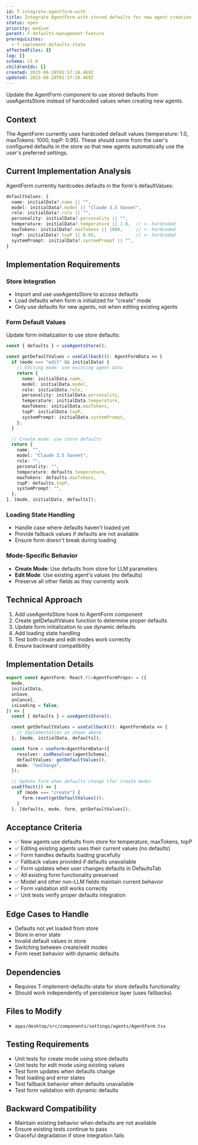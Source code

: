 ```yaml
---
id: T-integrate-agentform-with
title: Integrate AgentForm with stored defaults for new agent creation
status: open
priority: medium
parent: F-defaults-management-feature
prerequisites:
  - T-implement-defaults-state
affectedFiles: {}
log: []
schema: v1.0
childrenIds: []
created: 2025-08-20T01:57:26.469Z
updated: 2025-08-20T01:57:26.469Z
---
```


Update the AgentForm component to use stored defaults from useAgentsStore instead of hardcoded values when creating new agents.

## Context

The AgentForm currently uses hardcoded default values (temperature: 1.0, maxTokens: 1000, topP: 0.95). These should come from the user's configured defaults in the store so that new agents automatically use the user's preferred settings.

## Current Implementation Analysis

AgentForm currently hardcodes defaults in the form's defaultValues:

```typescript
defaultValues: {
  name: initialData?.name || "",
  model: initialData?.model || "Claude 3.5 Sonnet",
  role: initialData?.role || "",
  personality: initialData?.personality || "",
  temperature: initialData?.temperature || 1.0,  // <- hardcoded
  maxTokens: initialData?.maxTokens || 1000,     // <- hardcoded
  topP: initialData?.topP || 0.95,               // <- hardcoded
  systemPrompt: initialData?.systemPrompt || "",
}
```

## Implementation Requirements

### Store Integration

- Import and use useAgentsStore to access defaults
- Load defaults when form is initialized for "create" mode
- Only use defaults for new agents, not when editing existing agents

### Form Default Values

Update form initialization to use store defaults:

```typescript
const { defaults } = useAgentsStore();

const getDefaultValues = useCallback((): AgentFormData => {
  if (mode === "edit" && initialData) {
    // Editing mode: use existing agent data
    return {
      name: initialData.name,
      model: initialData.model,
      role: initialData.role,
      personality: initialData.personality,
      temperature: initialData.temperature,
      maxTokens: initialData.maxTokens,
      topP: initialData.topP,
      systemPrompt: initialData.systemPrompt,
    };
  }

  // Create mode: use store defaults
  return {
    name: "",
    model: "Claude 3.5 Sonnet",
    role: "",
    personality: "",
    temperature: defaults.temperature,
    maxTokens: defaults.maxTokens,
    topP: defaults.topP,
    systemPrompt: "",
  };
}, [mode, initialData, defaults]);
```

### Loading State Handling

- Handle case where defaults haven't loaded yet
- Provide fallback values if defaults are not available
- Ensure form doesn't break during loading

### Mode-Specific Behavior

- **Create Mode**: Use defaults from store for LLM parameters
- **Edit Mode**: Use existing agent's values (no defaults)
- Preserve all other fields as they currently work

## Technical Approach

1. Add useAgentsStore hook to AgentForm component
2. Create getDefaultValues function to determine proper defaults
3. Update form initialization to use dynamic defaults
4. Add loading state handling
5. Test both create and edit modes work correctly
6. Ensure backward compatibility

## Implementation Details

```typescript
export const AgentForm: React.FC<AgentFormProps> = ({
  mode,
  initialData,
  onSave,
  onCancel,
  isLoading = false,
}) => {
  const { defaults } = useAgentsStore();

  const getDefaultValues = useCallback((): AgentFormData => {
    // Implementation as shown above
  }, [mode, initialData, defaults]);

  const form = useForm<AgentFormData>({
    resolver: zodResolver(agentSchema),
    defaultValues: getDefaultValues(),
    mode: "onChange",
  });

  // Update form when defaults change (for create mode)
  useEffect(() => {
    if (mode === "create") {
      form.reset(getDefaultValues());
    }
  }, [defaults, mode, form, getDefaultValues]);
```

## Acceptance Criteria

- ✅ New agents use defaults from store for temperature, maxTokens, topP
- ✅ Editing existing agents uses their current values (no defaults)
- ✅ Form handles defaults loading gracefully
- ✅ Fallback values provided if defaults unavailable
- ✅ Form updates when user changes defaults in DefaultsTab
- ✅ All existing form functionality preserved
- ✅ Model and other non-LLM fields maintain current behavior
- ✅ Form validation still works correctly
- ✅ Unit tests verify proper defaults integration

## Edge Cases to Handle

- Defaults not yet loaded from store
- Store in error state
- Invalid default values in store
- Switching between create/edit modes
- Form reset behavior with dynamic defaults

## Dependencies

- Requires T-implement-defaults-state for store defaults functionality
- Should work independently of persistence layer (uses fallbacks)

## Files to Modify

- `apps/desktop/src/components/settings/agents/AgentForm.tsx`

## Testing Requirements

- Unit tests for create mode using store defaults
- Unit tests for edit mode using existing values
- Test form updates when defaults change
- Test loading and error states
- Test fallback behavior when defaults unavailable
- Test form validation with dynamic defaults

## Backward Compatibility

- Maintain existing behavior when defaults are not available
- Ensure existing tests continue to pass
- Graceful degradation if store integration fails
